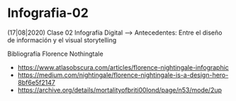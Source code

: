 # Infografia-02
(17|08|2020) Clase 02 Infografía Digital --> Antecedentes: Entre el diseño de información y el visual storytelling

Bibliografía Florence Nothingtale
- https://www.atlasobscura.com/articles/florence-nightingale-infographic
- https://medium.com/nightingale/florence-nightingale-is-a-design-hero-8bf6e5f2147
- https://archive.org/details/mortalityofbriti00lond/page/n53/mode/2up
